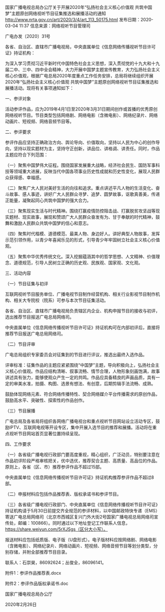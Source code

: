 国家广播电视总局办公厅关于开展2020年“弘扬社会主义核心价值观 共筑中国梦”主题原创网络视听节目征集推选和展播活动的通知
http://www.nrta.gov.cn/art/2020/3/4/art_113_50175.html
发布日期：2020-03-04 11:37 	信息来源：网络视听节目管理司 	 

广电办发〔2020〕31号

各省、自治区、直辖市广播电视局，中央直属单位《信息网络传播视听节目许可证》持证机构：

为深入学习贯彻习近平新时代中国特色社会主义思想，深入贯彻党的十九大和十九届二中、三中、四中全会精神，大力开展中国梦主题宣传教育，大力弘扬社会主义核心价值观，根据广电总局2020年度重点工作任务安排，总局将继续组织开展2020年“弘扬社会主义核心价值观 共筑中国梦”主题原创网络视听节目征集推选和展播活动。现将有关事项通知如下：

一、参评对象

活动参评作品，应为2019年4月1日至2020年3月31日期间创作或首播的优秀原创网络视听节目。节目类型包括网络剧、网络电影（含微电影）、网络纪录片、网络动画片、短视频、网络音频节目等。

二、参评要求

参评作品应坚持正确政治方向、舆论导向、价值取向，坚持以人民为中心的创作导向，坚持以现实题材为主，坚持守正创新，讲品位、讲格调、讲责任。同时，作品主题应符合下列范围：

（一）聚焦中国梦伟大征程。围绕国家发展重大战略，经济社会民生、国防军事科技等领域重大进展，反映当代中国各项事业历史性成就和历史性变化，展现人民群众获得感、幸福感。

（二）聚焦广大人民对美好生活的向往和追求。重点讲述平凡人物的生活变化、奋斗故事、感人事迹，讲好广大人民群众寻梦、追梦、圆梦故事，讴歌真善美，传递正能量，凝聚起同心共筑中国梦的强大合力。

（三）聚焦现实生活与时代精神。围绕打赢疫情防控阻击战、打赢脱贫攻坚战等现实题材、现实故事，展现和赞颂广大人民群众奋发有为、甘于奉献的时代精神，鼓舞和激励人民群众共筑中国梦的信心和意志。

（四）聚焦时代楷模、道德模范、最美人物、身边好人。讲好典型人物故事，发挥示范引领作用，以青少年喜闻乐见的形式，引导青少年牢固树立社会主义核心价值观。

（五）聚焦中华优秀传统文化。深入挖掘蕴涵其中的哲学思想、人文精神、价值理念、道德规范，引导人民树立正确的历史观、民族观、国家观、文化观。

三、活动内容

（一）节目征集与初评

互联网视听节目服务单位、广播电视节目制作经营机构、相关行业影视节目制作机构、相关大专院校（院系）可参与本次节目征集活动。

各省、自治区、直辖市广播电视局负责辖区内企业、机构申报节目的接收与初评，选出推荐节目报送广电总局网络司。

中央直属单位《信息网络传播视听节目许可证》持证机构可在内部初评后，直接将推荐节目报送广电总局网络司。

（二）节目评审

广电总局组织专家委员会对征集到的节目进行评议，推选出最终入选作品。

评审标准：征集作品的主题应紧紧围绕“中国梦”主题，导向积极向上，弘扬社会主义核心价值观。作品应结构清晰、叙事流畅、情节合理，人物形象刻画饱满，故事讲述具有张力，能够使观众产生一定的共鸣。作品应具备精良的声画品质，具有一定的审美水准，拍摄、构图、选景有想法、有创意，后期剪辑手法流畅、成熟。

鼓励体现网络元素、符合网络传播特性、契合网络媒介平台传播需求的原创作品，鼓励高水平、突破性、探索性的作品创作。

（三）节目展播

广电总局及各省局将组织各网络广播电视台和重点视听节目网站设立活动专区，鼓励IPTV、互联网电视等开设专区，集中开展入选节目的推荐和展播。活动将在重点视听节目网站首页显著位置持续呈现。

四、工作要求

（一）各省级广播电视行政部门要高度重视，精心组织，广泛动员，特别要注意在作品初评阶段严格审核把关，优中选优，推荐契合主题、高质量、高品位的作品。原则上，各省（区、市）推荐参评作品不超过15部。

中央直属单位《信息网络传播视听节目许可证》持证机构推荐参评作品不超过8部。

（二）申报材料应包括作品推荐表、版权承诺书和参评节目。

（三）各省级广播电视行政部门、中央直属单位《信息网络传播视听节目许可证》持证机构请于5月30日前提交齐全规范的参评材料，以中国邮政特快专递（EMS）寄送广电总局网络司（北京市西城区复兴门外大街2号国家广播电视总局网络司宣传处，邮编：100866）。同时通过以下地址登记工作联系人信息，https://share.weiyun.com/5rXJSgs（区分大小写）。

报送材料应包括纸质版、电子版（U盘形式）。电子版材料应按网络剧、网络电影（含微电影）、网络纪录片、网络动画片、短视频、网络音频节目等划分类型，分别存储，并附全部推荐节目目录。

联系人：石崇昊，86092624；丛俊全，86096141。


附件1：参评作品推荐表.docx

附件2：参评作品版权承诺书.doc　　　　　




国家广播电视总局办公厅

2020年2月26日    